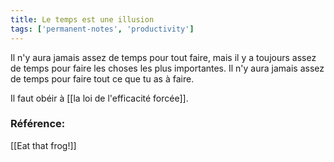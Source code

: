 ```yaml
---
title: Le temps est une illusion
tags: ['permanent-notes', 'productivity']
---
```


Il n'y aura jamais assez de temps pour tout faire, mais il y a toujours assez de temps pour faire les choses les plus importantes. Il n'y aura jamais assez de temps pour faire tout ce que tu as à faire. 

Il faut obéir à [[la loi de l'efficacité forcée]].

### Référence:
[[Eat that frog!]]